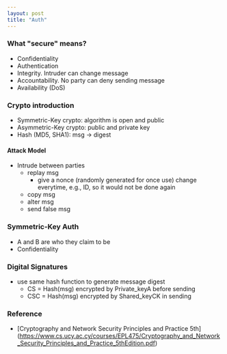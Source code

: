 ```yaml
---
layout: post
title: "Auth"
---
```


### What "secure" means?
* Confidentiality
* Authentication
* Integrity. Intruder can change message
* Accountability. No party can deny sending message
* Availability (DoS)

### Crypto introduction
* Symmetric-Key crypto: algorithm is open and public
* Asymmetric-Key crypto: public and private key
* Hash (MD5, SHA1): msg -> digest

#### Attack Model
* Intrude between parties
    * replay msg
        * give a nonce (randomly generated for once use) change everytime, e.g., ID, so it would not be done again
    * copy msg
    * alter msg
    * send false msg

### Symmetric-Key Auth
* A and B are who they claim to be
* Confidentiality

### Digital Signatures
* use same hash function to generate message digest
    * CS = Hash(msg) encrypted by Private_keyA before sending
    * CSC = Hash(msg) encrypted by Shared_keyCK in sending

### Reference
* [Cryptography and Network Security Principles and Practice 5th] (https://www.cs.ucy.ac.cy/courses/EPL475/Cryptography_and_Network_Security_Principles_and_Practice_5thEdition.pdf)